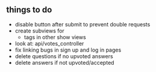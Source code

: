 things to do
----
- disable button after submit to prevent double requests
- create subviews for
  - tags in other show views
- look at: api/votes_controller
- fix linking bugs in sign up and log in pages
- delete questions if no upvoted answers
- delete answers if not upvoted/accepted
